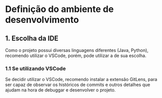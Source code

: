 # Definição do ambiente de desenvolvimento

## 1. Escolha da IDE

Como o projeto possui diversas linguagens diferentes (Java, Python), recomendo utilizar o VSCode, porém, pode utilizar a de sua escolha.

### 1.1 Se utilizando VSCode

Se decidir utilizar o VSCode, recomendo instalar a extensão GitLens, para ser capaz de observar os históricos de commits e outros detalhes que ajudam na hora de debuggar e desenvolver o projeto.